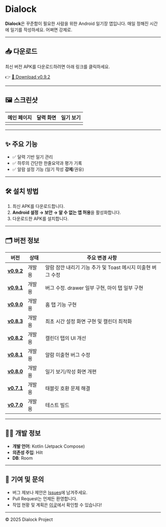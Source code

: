# Dialock

**Dialock**은 꾸준함이 필요한 사람을 위한 Android 일기장 앱입니다.
매일 정해진 시간에 일기를 작성하세요. 어쩌면 강제로.

---

## 📥 다운로드

최신 버전 APK를 다운로드하려면 아래 링크를 클릭하세요.

👉 [📌 Download v0.9.2](https://github.com/snupinel/Dialock-Android/releases/download/v0.9.2/app-debug.apk)

---

## 🖼️ 스크린샷

| 메인 페이지 | 달력 화면 | 일기 보기 |
|-------------|-----------|----------|
|  | |  |

---

## ✨ 주요 기능

- ✅ 달력 기반 일기 관리  
- ✅ 하루의 간단한 한줄요약과 평가 기록
- ✅ 알람 설정 기능 (일기 작성 **강제**/권유)

---

## 🛠️ 설치 방법

1. 최신 APK를 다운로드합니다.
2. **Android 설정 → 보안 → 알 수 없는 앱 허용**을 활성화합니다.
3. 다운로드한 APK를 설치합니다.

---

## 🗂️ 버전 정보

| 버전 | 상태 | 주요 변경 사항 |
|------|------|---------------|
| [**v0.9.2**](https://github.com/snupinel/Dialock-Android/releases/tag/v0.9.2) | 개발용 | 알람 잠깐 내리기 기능 추가 및 Toast 메시지 미출현 버그 수정 |
| [**v0.9.1**](https://github.com/snupinel/Dialock-Android/releases/tag/v0.9.1) | 개발용 | 버그 수정. drawer 일부 구현, 마이 탭 일부 구현 |
| [**v0.9.0**](https://github.com/snupinel/Dialock-Android/releases/tag/v0.9.0) | 개발용 | 홈 탭 기능 구현 |
| [**v0.8.3**](https://github.com/snupinel/Dialock-Android/releases/tag/v0.8.3) | 개발용 | 최초 시간 설정 화면 구현 및 캘린더 최적화 |
| [**v0.8.2**](https://github.com/snupinel/Dialock-Android/releases/tag/v0.8.2) | 개발용 | 캘린더 탭의 UI 개선 |
| [**v0.8.1**](https://github.com/snupinel/Dialock-Android/releases/tag/v0.8.1) | 개발용 | 알람 미출현 버그 수정 |
| [**v0.8.0**](https://github.com/snupinel/Dialock-Android/releases/tag/v0.8.0) | 개발용 | 일기 보기/작성 화면 개편 |
| [**v0.7.1**](https://github.com/snupinel/Dialock-Android/releases/tag/v0.7.1) | 개발용 | 태블릿 호환 문제 해결 |
| [**v0.7.0**](https://github.com/snupinel/Dialock-Android/releases/tag/v0.7.0) | 개발용 | 테스트 빌드 |

---

## 🧑‍💻 개발 정보

- **개발 언어**: Kotlin (Jetpack Compose)
- **의존성 주입**: Hilt
- **DB**: Room

---

## 🤝 기여 및 문의

- 버그 제보나 제안은 [Issues](https://github.com/snupinel/Dialock-Android/issues)에 남겨주세요.
- Pull Request는 언제든 환영합니다.
- 작업 현황 및 계획은 [이곳](https://www.notion.so/2234190faa938060a190eaf92a8c3b13?v=2234190faa93810b9721000cb8cdf180&source=copy_link)에서 확인할 수 있습니다!

---

© 2025 Dialock Project
